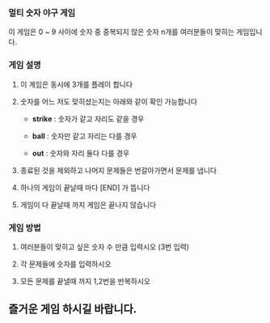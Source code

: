 ### **멀티 숫자 야구 게임**

이 게임은 0 ~ 9 사이에 숫자 중 중복되지 않은 숫자 n개를 여러분들이 맞히는 게임입니다.

### 게임 설명
1. 이 게임은 동시에 3개를 플레이 합니다

2. 숫자를 어느 저도 맞히셨는지는 아래와 같이 확인 가능합니다
    * **strike** : 숫자가 같고 자리도 같을 경우

    * **ball** : 숫자만 같고 자리는 다를 경우

    * **out** : 숫자와 자리 둘다 다를 경우

3. 종료된 것을 제외하고 나머지 문제들은 번갈아가면서 문제를 냅니다

4. 하나의 게임이 끝날때 마다 [END] 가 뜹니다

5. 게임이 다 끝날때 까지 게임은 끝나지 않습니다

### 게임 방법
1. 여러분들이 맞히고 싶은 숫자 수 만큼 입력시오 (3번 입력)
   
2. 각 문제들에 숫자를 입력하시오

3. 모든 문제를 끝낼때 까지 1,2번을 반복하시오

## **즐거운 게임 하시길 바랍니다.**